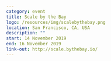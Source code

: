 ```yaml
---
category: event
title: Scale by the Bay
logo: /resources/img/scalebythebay.png
location: San Francisco, CA, USA
description: ""
start: 14 November 2019
end: 16 November 2019
link-out: http://scale.bythebay.io/
---
```

